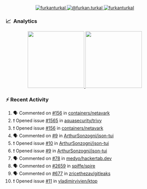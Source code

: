 <p align="center">
  <a href="https://linkedin.com/in/furkanturkal" target="blank">
    <img src="https://img.shields.io/badge/linkedin-%230077B5.svg?&style=for-the-badge&logo=linkedin&logoColor=white" alt="furkanturkal" />
  </a>
  <a href="https://medium.com/@furkan.turkal" target="blank">
    <img src="https://img.shields.io/badge/medium-%2312100E.svg?&style=for-the-badge&logo=medium&logoColor=white" alt="@furkan.turkal" />
  </a>
  <a href="https://twitter.com/furkanturkaI" target="blank">
    <img src="https://img.shields.io/badge/Twitter-1DA1F2?style=for-the-badge&logo=twitter&logoColor=white" alt="furkanturkaI" />
  </a>
</p>

### 📈 &nbsp;Analytics

<p align="center">
  <a href="https://coderstats.net/github/#Dentrax">
    <img height="180em" src="https://github-readme-stats-eight-theta.vercel.app/api?username=Dentrax&show_icons=true&theme=algolia&include_all_commits=true&count_private=true&line_height=26"/>
    <img height="180em" src="https://github-readme-stats-eight-theta.vercel.app/api/top-langs/?username=Dentrax&layout=compact&langs_count=8&theme=algolia&line_height=26"/>
  </a>
</p>

### :zap: Recent Activity

<!--START_SECTION:activity-->
1. 🗣 Commented on [#156](https://github.com/containers/netavark/issues/156) in [containers/netavark](https://github.com/containers/netavark)
2. ❗️ Opened issue [#1565](https://github.com/aquasecurity/trivy/issues/1565) in [aquasecurity/trivy](https://github.com/aquasecurity/trivy)
3. ❗️ Opened issue [#156](https://github.com/containers/netavark/issues/156) in [containers/netavark](https://github.com/containers/netavark)
4. 🗣 Commented on [#9](https://github.com/ArthurSonzogni/json-tui/issues/9) in [ArthurSonzogni/json-tui](https://github.com/ArthurSonzogni/json-tui)
5. ❗️ Opened issue [#10](https://github.com/ArthurSonzogni/json-tui/issues/10) in [ArthurSonzogni/json-tui](https://github.com/ArthurSonzogni/json-tui)
6. ❗️ Opened issue [#9](https://github.com/ArthurSonzogni/json-tui/issues/9) in [ArthurSonzogni/json-tui](https://github.com/ArthurSonzogni/json-tui)
7. 🗣 Commented on [#78](https://github.com/medyo/hackertab.dev/issues/78) in [medyo/hackertab.dev](https://github.com/medyo/hackertab.dev)
8. 🗣 Commented on [#2659](https://github.com/spiffe/spire/issues/2659) in [spiffe/spire](https://github.com/spiffe/spire)
9. 🗣 Commented on [#677](https://github.com/zricethezav/gitleaks/issues/677) in [zricethezav/gitleaks](https://github.com/zricethezav/gitleaks)
10. ❗️ Opened issue [#11](https://github.com/vladimirvivien/ktop/issues/11) in [vladimirvivien/ktop](https://github.com/vladimirvivien/ktop)
<!--END_SECTION:activity-->
